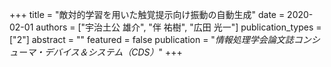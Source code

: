+++
title = "敵対的学習を用いた触覚提示向け振動の自動生成"
date = 2020-02-01
authors = ["宇治土公 雄介", "伴 祐樹", "広田 光一"]
publication_types = ["2"]
abstract = ""
featured = false
publication = "*情報処理学会論文誌コンシューマ・デバイス＆システム（CDS）*"
+++

